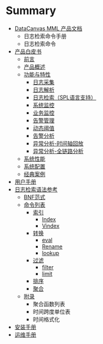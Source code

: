 # Summary

* [DataCanvas MML 产品文档](/README.md)
  * 日志检索命令手册
  * 日志检索命令
* [产品白皮书](/white_paper.md)
  * [前言](white_paper/instruction.md)
  * [产品概述](white_paper/summary.md)
  * [功能与特性](white_paper/features/dynamic_threshold.md)
    * [日志采集](white_paper/features/collection.md)
    * [日志解析](white_paper/features/parser.md)
    * [日志检索（SPL语言支持）](white_paper/features/retrieve.md)
    * [系统监控](white_paper/features/system_monitor.md)
    * [业务监控](white_paper/features/bussiness_monitor.md)
    * [告警管理](white_paper/features/alarm.md)
    * [动态阈值](white_paper/features/dynamic_threshold.md)
    * [告警分析](white_paper/features/alarm_analysis.md)
    * [异常分析-时间轴回放](white_paper/features/timeline_playback.md)
    * [异常分析-全链路分析](white_paper/features/full_link_analysis.md)
  * [系统性能](white_paper/system_performance.md)
  * [系统配置](white_paper/system_configuration.md)
  * [经典案例](white_paper/case.md)
* [用户手册](/user_guide.md)
* [日志检索语法参考](log_search.md)
  * [BNF范式](log_search/BNF.md)
  * [命令列表](log_search/command.md)
    * [索引](log_search/command/index.md)
      * [Index](log_search/command/index/index.md)
      * [Vindex](log_search/command/index/vindex.md)
    * [转换](log_search/command/convert.md)
      * [eval](log_search/command/convert/eval.md)
      * [Rename](log_search/command/convert/rename.md)
      * [lookup](log_search/command/convert/lookup.md)
    * [过滤](log_search/command/filter.md)
      * [filter](log_search/command/filter/filter.md)
      * [limit](log_search/command/filter/limit.md)
    * [排序](log_search/command/sorting.md)
    * [聚合](log_search/command/polymerization.md)
  * [附录](log_search/appendix.md)
    * 聚合函数列表
    * 时间跨度单位表
    * 时间格式化
* [安装手册](/install_guide.md)
* [运维手册](/operation_guide.md)

